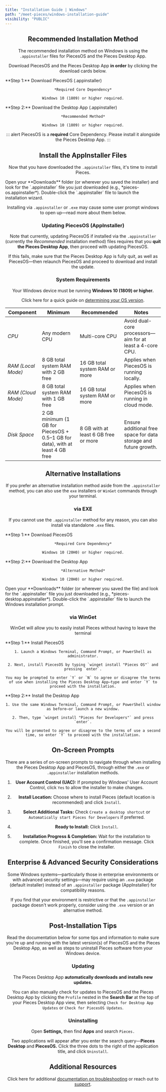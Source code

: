 ```yaml
---
title: "Installation Guide | Windows"
path: "/meet-pieces/windows-installation-guide"
visibility: "PUBLIC"
---
```


<ExpandableImage src="https://storage.googleapis.com/hashnode_product_documentation_assets/meet_pieces_assets/trimmed_windows_banner.png" alt="Windows installation guide banner showing Pieces for Developers logo" align="center" fullwidth="true" />

## Recommended Installation Method

The recommended installation method on Windows is using the `.appinstaller` files for PiecesOS and the Pieces Desktop App.

Download PiecesOS and the Pieces Desktop App **in order** by clicking the download cards below.

<CardGroup cols={2}>
  <Card title="Download — PiecesOS" image="https://cdn.hashnode.com/res/hashnode/image/upload/v1744838532993/0aceacdb-4e3f-4e09-8175-eb8b389f26e9.webp" href="https://builds.pieces.app/stages/production/appinstaller/os_server.appinstaller">
    **Step 1:** Download PiecesOS (.appinstaller)

    *Required Core Dependency*

    Windows 10 (1809) or higher required.
  </Card>

  <Card title="Download — Pieces Desktop App" image="https://cdn.hashnode.com/res/hashnode/image/upload/v1744838536184/842e4eed-5111-45d2-8157-23bb8fa64049.webp" href="https://builds.pieces.app/stages/production/appinstaller/pieces_for_x.appinstaller">
    **Step 2:** Download the Desktop App (.appinstaller)

    *Recommended Method*

    Windows 10 (1809) or higher required.
  </Card>
</CardGroup>

::: alert
PiecesOS is a **required** Core Dependency. Please install it alongside the Pieces Desktop App.
:::

## Install the AppInstaller Files

Now that you have downloaded the `.appinstaller` files, it's time to install Pieces.

<Steps>
  <Step title="Find Saved Location">
    Open your **Downloads** folder (or wherever you saved the installer) and look for the `.appinstaller` file you just downloaded (e.g., *pieces-os.appinstaller*).
  </Step>

  <Step title="Open the Installer">
    Double-click the `.appinstaller` file to launch the installation wizard.
  </Step>
</Steps>

Installing via `.appinstaller` or `.exe` may cause some user prompt windows to open up—read more about them below.

### Updating PiecesOS (AppInstaller)

Note that currently, updating PiecesOS if installed via the `.appinstaller` (currently the *Recommended* installation method) files requires that you **quit the Pieces Desktop App**, then proceed with updating PiecesOS.

If this fails, make sure that the Pieces Desktop App is fully quit, as well as PiecesOS—then relaunch PiecesOS and proceed to download and install the update.

### System Requirements

Your Windows device must be running **Windows 10 (1809) or higher.**

Click here for a quick guide on [determining your OS version](/docs/meet-pieces/troubleshooting/windows#checking-windows-version).

| **Component**      | **Minimum**                                                                   | **Recommended**                      | **Notes**                                                        |
| ------------------ | ----------------------------------------------------------------------------- | ------------------------------------ | ---------------------------------------------------------------- |
| *CPU*              | Any modern CPU                                                                | Multi-core CPU                       | Avoid dual-core processors—aim for at least a 4-core CPU.        |
| *RAM (Local Mode)* | 8 GB total system RAM with 2 GB free                                          | 16 GB total system RAM or more       | Applies when PiecesOS is running locally.                        |
| *RAM (Cloud Mode)* | 8 GB total system RAM with 1 GB free                                          | 16 GB total system RAM or more       | Applies when PiecesOS is running in cloud mode.                  |
| *Disk Space*       | 2 GB minimum (1 GB for PiecesOS + 0.5–1 GB for data), with at least 4 GB free | 8 GB with at least 6 GB free or more | Ensure additional free space for data storage and future growth. |

## Alternative Installations

If you prefer an alternative installation method aside from the `.appinstaller` method, you can also use the `exe` installers or `WinGet` commands through your terminal.

### via EXE

If you cannot use the `.appinstaller` method for any reason, you can also install via standalone `.exe` files.

<CardGroup cols={2}>
  <Card title="Download — PiecesOS (EXE)" image="https://cdn.hashnode.com/res/hashnode/image/upload/v1744838635517/4e03efa6-cdd4-4187-a2c9-8fabb128b291.webp" href="https://builds.pieces.app/stages/production/os_server/windows-exe/download?download=true&product=DOCUMENTATION_WEBSITE&_gl=1*h3r9du*_gcl_au*MTIwMTc3MzI1NS4xNzQxMDIwNzMx*_ga*MTE4MjM0Njk4MC4xNzQxMDIwNzMx*_ga_BVYEFRWCYX*MTc0MTc4OTgwNS40LjEuMTc0MTgwMjA0OS41OC4wLjA.">
    **Step 1:** Download PiecesOS

    *Required Core Dependency*

    Windows 10 (20H0) or higher required.
  </Card>

  <Card title="Download — Pieces Desktop App (EXE)" image="https://cdn.hashnode.com/res/hashnode/image/upload/v1744838637934/aeebf045-f502-4896-8d99-104607d9ede1.webp" href="https://builds.pieces.app/stages/production/pieces_for_x/windows-exe/download?download=true&product=DOCUMENTATION_WEBSITE&_gl=1*1a9yqbf*_gcl_au*OTQ5NDE1NTA4LjE3Mzk0NjU4MzM.*_ga*MTI0OTgzMTMuMTcyNDA5ODQwNg..*_ga_BVYEFRWCYX*MTc0MDc4MjM4Mi44LjAuMTc0MDc4MjM4Mi42MC4wLjA.">
    **Step 2:** Download the Desktop App

    *Alternative Method*

    Windows 10 (20H0) or higher required.
  </Card>
</CardGroup>

<Steps>
  <Step title="Find Saved Location">
    Open your **Downloads** folder (or wherever you saved the file) and look for the `.appinstaller` file you just downloaded (e.g., *pieces-desktop.appinstaller*).
  </Step>

  <Step title="Open the Installer">
    Double-click the `.appinstaller` file to launch the Windows installation prompt.
  </Step>
</Steps>

### via WinGet

WinGet will allow you to easily install Pieces without having to leave the terminal

<CardGroup cols={2}>
  <Card title="WinGet — PiecesOS" image="https://cdn.hashnode.com/res/hashnode/image/upload/v1742407333527/2124ccc5-5015-4be6-909e-4a743fc02104.webp">
    **Step 1:** Install PiecesOS

    1. Launch a Windows Terminal, Command Prompt, or PowerShell as administrator.

    2. Next, install PiecesOS by typing `winget install "Pieces OS"` and pressing `enter`.

    You may be prompted to enter `Y` or `N` to agree or disagree the terms of use when installing the Pieces Desktop App—type and enter `Y` to proceed with the installation.
  </Card>

  <Card title="WinGet — Pieces for Developers" image="https://cdn.hashnode.com/res/hashnode/image/upload/v1742407336840/6b4388ed-d065-4afa-9459-699b78240db3.webp">
    **Step 2:** Install the Desktop App

    1. Use the same Windows Terminal, Command Prompt, or PowerShell window as before—or launch a new window.

    2. Then, type `winget install "Pieces for Developers"` and press `enter`.

    You will be promoted to agree or disagree to the terms of use a second time, so enter `Y` to proceed with the installation.
  </Card>
</CardGroup>

## On-Screen Prompts

There are a series of on-screen prompts to navigate through when installing the Pieces Desktop App and PiecesOS, through either the `.exe` or `.appinstaller` installation methods.

1. **User Account Control (UAC):** If prompted by Windows' User Account Control, click `Yes` to allow the installer to make changes.

2. **Install Location:** Choose where to install Pieces (default location is recommended) and click `Install`.

3. **Select Additional Tasks:** Check `Create a desktop shortcut` or `Automatically start Pieces for Developers` if preferred.

4. **Ready to Install:** Click `Install`.

5. **Installation Progress & Completion:** Wait for the installation to complete. Once finished, you'll see a confirmation message. Click `Finish` to close the installer.

## Enterprise & Advanced Security Considerations

Some Windows systems—particularly those in enterprise environments or with advanced security settings—may require using an `.exe` package (default installer) instead of an `.appinstaller` package (AppInstaller) for compatibility reasons.

If you find that your environment is restrictive or that the `.appinstaller` package doesn't work properly, consider using the `.exe` version or an alternative method.

## Post-Installation Tips

Read the documentation below for some tips and information to make sure you're up and running with the latest version(s) of PiecesOS and the Pieces Desktop App, as well as steps to uninstall Pieces software from your Windows device.

### Updating

The Pieces Desktop App **automatically downloads and installs new updates.**

You can also manually check for updates to PiecesOS and the Pieces Desktop App by clicking the `Profile` nested in the **Search Bar** at the top of your Pieces Desktop App view, then selecting `Check for Desktop App Updates` or `Check for PiecesOS Updates`.

<ExpandableImage src="https://storage.googleapis.com/hashnode_product_documentation_assets/meet_pieces_assets/meet_pieces/get_started/windows/windows_check_pfd_for_updates.gif" alt="Animation showing how to check for updates in Pieces Desktop App on Windows" align="center" fullwidth="true" />

### Uninstalling

Open **Settings,** then find **Apps** and search `Pieces.`

Two applications will appear after you enter the search query—**Pieces Desktop** and **PiecesOS.** Click the three dots to the right of the application title, and click `Uninstall`.

<ExpandableImage src="https://storage.googleapis.com/hashnode_product_documentation_assets/meet_pieces_assets/meet_pieces/get_started/windows/uninstalling_on_windows.gif" alt="Animation demonstrating how to uninstall Pieces and PiecesOS on Windows" align="center" fullwidth="true" />

## Additional Resources

Click here for additional [documentation on troubleshooting](/docs/meet-pieces/troubleshooting) or reach out to [support](/docs/support).